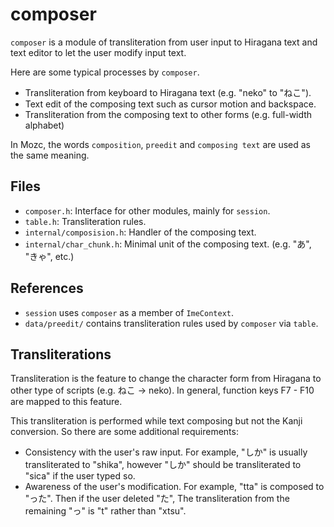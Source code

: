 # composer

`composer` is a module of transliteration from user input to Hiragana text and
text editor to let the user modify input text.

Here are some typical processes by `composer`.

*   Transliteration from keyboard to Hiragana text (e.g. "neko" to "ねこ").
*   Text edit of the composing text such as cursor motion and backspace.
*   Transliteration from the composing text to other forms (e.g. full-width
    alphabet)

In Mozc, the words `composition`, `preedit` and `composing text` are used as the
same meaning.

## Files

*   `composer.h`: Interface for other modules, mainly for `session`.
*   `table.h`: Transliteration rules.
*   `internal/composision.h`: Handler of the composing text.
*   `internal/char_chunk.h`: Minimal unit of the composing text. (e.g. "あ",
    "きゃ", etc.)

## References

*   `session` uses `composer` as a member of `ImeContext`.
*   `data/preedit/` contains transliteration rules used by `composer` via
    `table`.

## Transliterations

Transliteration is the feature to change the character form from Hiragana to
other type of scripts (e.g. ねこ → neko). In general, function keys F7 - F10 are
mapped to this feature.

This transliteration is performed while text composing but not the Kanji
conversion. So there are some additional requirements:

*   Consistency with the user's raw input. For example, "しか" is usually
    transliterated to "shika", however "しか" should be transliterated to "sica"
    if the user typed so.
*   Awareness of the user's modification. For example, "tta" is composed to
    "った". Then if the user deleted "た", The transliteration from the remaining
    "っ" is "t" rather than "xtsu".
